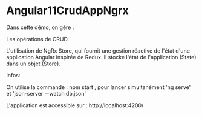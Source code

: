 # Angular11CrudAppNgrx

Dans cette démo, on gére :

Les opérations de CRUD.

L'utilisation de NgRx Store, qui fournit une gestion réactive de l'état d'une application Angular inspirée de Redux. 
Il stocke l'état de l'application (State) dans un objet (Store).

Infos:

On utilise la commande : npm start , pour lancer simultanément 'ng serve' et 'json-server --watch db.json'

L'application est accessible sur : http://localhost:4200/
